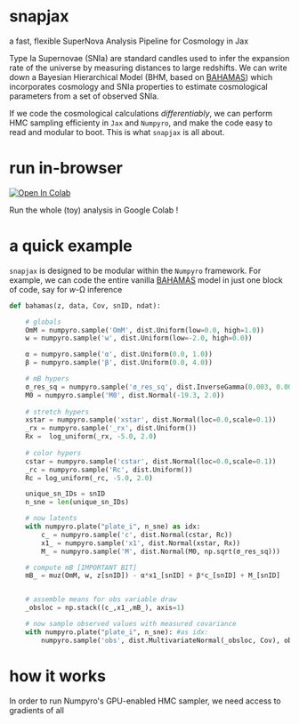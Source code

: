# snapjax
a fast, flexible SuperNova Analysis Pipeline for Cosmology in Jax

Type Ia Supernovae (SNIa) are standard candles used to infer the expansion rate of the universe by measuring distances to large redshifts. We can write down a Bayesian Hierarchical Model (BHM, based on [BAHAMAS](https://arxiv.org/pdf/1510.05954.pdf)) which incorporates cosmology and SNIa properties to estimate cosmological parameters from a set of observed SNIa. 

If we code the cosmological calculations *differentiably*, we can perform HMC sampling efficienty in `Jax` and `Numpyro`, and make the code easy to read and modular to boot. This is what `snapjax` is all about.


# run in-browser
 [![Open In Colab](https://colab.research.google.com/assets/colab-badge.svg)](https://colab.research.google.com/drive/1UoxzW9FWUZlQ6mfxX27CELKAH5t5irZB?usp=sharing)

Run the whole (toy) analysis in Google Colab !

<!-- # requirements -->


<!--  # setup -->


# a quick example
`snapjax` is designed to be modular within the `Numpyro` framework. For example, we can code the entire vanilla [BAHAMAS](https://arxiv.org/pdf/1510.05954.pdf) model in just one block of code, say for *w*-Ω inference

```python
def bahamas(z, data, Cov, snID, ndat):

    # globals
    OmM = numpyro.sample('OmM', dist.Uniform(low=0.0, high=1.0))
    w = numpyro.sample('w', dist.Uniform(low=-2.0, high=0.0))

    α = numpyro.sample('α', dist.Uniform(0.0, 1.0))
    β = numpyro.sample('β', dist.Uniform(0.0, 4.0))

    # mB hypers
    σ_res_sq = numpyro.sample('σ_res_sq', dist.InverseGamma(0.003, 0.003))
    M0 = numpyro.sample('M0', dist.Normal(-19.3, 2.0))
    
    # stretch hypers
    xstar = numpyro.sample('xstar', dist.Normal(loc=0.0,scale=0.1))
    _rx = numpyro.sample('_rx', dist.Uniform())
    Rx =  log_uniform(_rx, -5.0, 2.0)
    
    # color hypers
    cstar = numpyro.sample('cstar', dist.Normal(loc=0.0,scale=0.1))
    _rc = numpyro.sample('Rc', dist.Uniform())
    Rc = log_uniform(_rc, -5.0, 2.0)

    unique_sn_IDs = snID
    n_sne = len(unique_sn_IDs)

    # now latents
    with numpyro.plate("plate_i", n_sne) as idx:
        c_ = numpyro.sample('c', dist.Normal(cstar, Rc))
        x1_ = numpyro.sample('x1', dist.Normal(xstar, Rx))
        M_ = numpyro.sample('M', dist.Normal(M0, np.sqrt(σ_res_sq)))

    # compute mB [IMPORTANT BIT]
    mB_ = muz(OmM, w, z[snID]) - α*x1_[snID] + β*c_[snID] + M_[snID]


    # assemble means for obs variable draw
    _obsloc = np.stack((c_,x1_,mB_), axis=1)

    # now sample observed values with measured covariance
    with numpyro.plate("plate_i", n_sne): #as idx:
        numpyro.sample('obs', dist.MultivariateNormal(_obsloc, Cov), obs=data)
```


# how it works
In order to run Numpyro's GPU-enabled HMC sampler, we need access to gradients of all 
